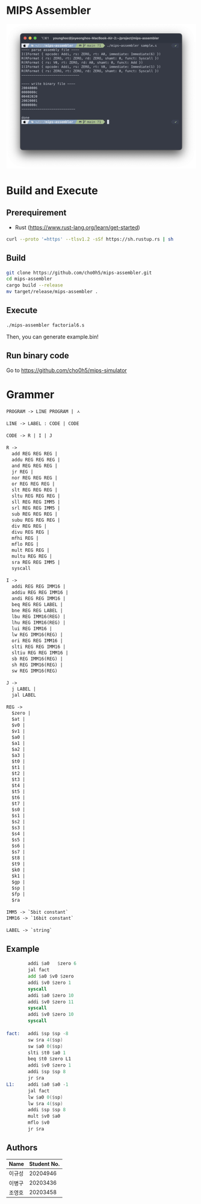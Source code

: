 # MIPS Assembler
![demo image](img/demo.png)

# Build and Execute
## Prerequirement
- Rust (https://www.rust-lang.org/learn/get-started)
```sh
curl --proto '=https' --tlsv1.2 -sSf https://sh.rustup.rs | sh
```
## Build
```sh
git clone https://github.com/cho0h5/mips-assembler.git
cd mips-assembler
cargo build --release
mv target/release/mips-assembler .
```
## Execute
```sh
./mips-assembler factorial6.s
```
Then, you can generate example.bin!
## Run binary code
Go to https://github.com/cho0h5/mips-simulator

# Grammer
```
PROGRAM -> LINE PROGRAM | ㅅ

LINE -> LABEL : CODE | CODE

CODE -> R | I | J

R ->
  add REG REG REG |
  addu REG REG REG |
  and REG REG REG |
  jr REG |
  nor REG REG REG |
  or REG REG REG |
  slt REG REG REG |
  sltu REG REG REG |
  sll REG REG IMM5 |
  srl REG REG IMM5 |
  sub REG REG REG |
  subu REG REG REG |
  div REG REG |
  divu REG REG |
  mfhi REG |
  mflo REG |
  mult REG REG |
  multu REG REG |
  sra REG REG IMM5 |
  syscall

I ->
  addi REG REG IMM16 |
  addiu REG REG IMM16 |
  andi REG REG IMM16 |
  beq REG REG LABEL |
  bne REG REG LABEL |
  lbu REG IMM16(REG) |
  lhu REG IMM16(REG) |
  lui REG IMM16 |
  lw REG IMM16(REG) |
  ori REG REG IMM16 |
  slti REG REG IMM16 |
  sltiu REG REG IMM16 |
  sb REG IMM16(REG) |
  sh REG IMM16(REG) |
  sw REG IMM16(REG)

J ->
  j LABEL |
  jal LABEL

REG ->
  $zero |
  $at |
  $v0 |
  $v1 |
  $a0 |
  $a1 |
  $a2 |
  $a3 |
  $t0 |
  $t1 |
  $t2 |
  $t3 |
  $t4 |
  $t5 |
  $t6 |
  $t7 |
  $s0 |
  $s1 |
  $s2 |
  $s3 |
  $s4 |
  $s5 |
  $s6 |
  $s7 |
  $t8 |
  $t9 |
  $k0 |
  $k1 |
  $gp |
  $sp |
  $fp |
  $ra

IMM5 -> `5bit constant`
IMM16 -> `16bit constant`

LABEL -> `string`
```
## Example
```asm
		addi $a0   $zero 6
		jal fact
		add $a0 $v0 $zero
		addi $v0 $zero 1
		syscall
		addi $a0 $zero 10
		addi $v0 $zero 11
		syscall
		addi $v0 $zero 10
		syscall

fact:	addi $sp $sp -8
		sw $ra 4($sp)
		sw $a0 0($sp)
		slti $t0 $a0 1
		beq $t0 $zero L1
		addi $v0 $zero 1
		addi $sp $sp 8
		jr $ra
L1:		addi $a0 $a0 -1
		jal fact
		lw $a0 0($sp)
		lw $ra 4($sp)
		addi $sp $sp 8
		mult $v0 $a0
		mflo $v0
		jr $ra   
```

## Authors
| Name | Student No. |
|---|---|
| 이규성 | 20204946 |
| 이병구 | 20203436 |
| 조영호 | 20203458 |
